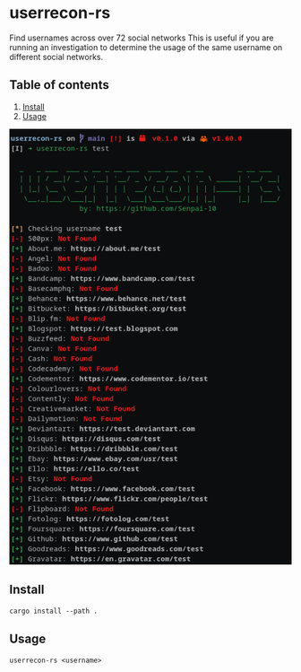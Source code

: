 # userrecon-rs

Find usernames across over 72 social networks This is useful if you are running an investigation to determine the usage of the same username on different social networks.

## Table of contents

1. [Install](#install)
2. [Usage](#usage)

![ur](assets/userrecon-rs.png)

## Install

```
cargo install --path .
```

## Usage

```shell
userrecon-rs <username>
```
